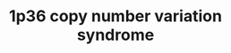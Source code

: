 ---
annotations:
- id: PW:0000013
  parent: disease pathway
  type: Pathway Ontology
  value: disease pathway
- id: DOID:0060410
  parent: genetic disease
  type: Disease Ontology
  value: chromosome 1p36 deletion syndrome
authors:
- KieranReidy
- ElenaDR1
- Egonw
- JHekmaWierda
- Kay.Veurink
- Fehrhart
- Clarissafalempin
- Ash iyer
- AlexanderPico
communities:
- Diseases
- RareDiseases
description: 1p36 deletion syndrome is a rare genetic disorder caused by the deletion
  of the most distal light band of the short arm of chromosome 1.
last-edited: 2023-05-01
organisms:
- Homo sapiens
redirect_from:
- /index.php/Pathway:WP5345
- /instance/WP5345
- /instance/WP5345_r126451
revision: r126451
schema-jsonld:
- '@context': https://schema.org/
  '@id': https://wikipathways.github.io/pathways/WP5345.html
  '@type': Dataset
  creator:
    '@type': Organization
    name: WikiPathways
  description: 1p36 deletion syndrome is a rare genetic disorder caused by the deletion
    of the most distal light band of the short arm of chromosome 1.
  keywords:
  - 28S
  - '39S '
  - ACAP3
  - AGRN
  - ANKRD65
  - ATAD3A
  - ATAD3B
  - ATAD3C
  - AURKAIP1
  - Arf6 GTP-ase
  - B3GALT6
  - C1P
  - C1QTNF12
  - C1orf159
  - CALML6
  - CCNL2
  - CDK11A
  - CDK11B
  - CFAP74
  - COMMD1
  - CPTP
  - CUL3
  - DKK3
  - DLST
  - DVL1
  - Diacylglycerol
  - ELAVL1
  - ENaC Subunit of Epithelial Sodium Channel
  - ESR1
  - FAAP20
  - FNDC10
  - GABRD
  - GDE1
  - GNB1
  - GRIK2/GLUR6
  - HES4
  - HSPA8
  - IFIH1
  - IFIT1
  - INTS10
  - INTS11
  - INTS13
  - INTS14
  - INTS4
  - INTS9
  - IP3
  - ISG15
  - KLHL17
  - KRT17
  - LRP4
  - MCM2
  - MEPCE
  - 'METTL14 '
  - MIB2
  - MMP23B
  - MORN1
  - MRPL20
  - MUSK
  - MXRA8
  - NAD+
  - NADK
  - NADP+
  - NOC2L
  - OR4F16
  - OR4F29
  - ORF4F5
  - PARD6B
  - PERM1
  - PEX10
  - PEX12
  - PEX2
  - PEX5
  - PHKG2
  - PIP2
  - PLCH2
  - PLEKHN1
  - PRKCZ
  - PUSL1
  - RBX1
  - RER1
  - RNF223
  - SAMD11
  - SCNN1D
  - SDF4
  - SKI
  - SLC35E2B
  - SMAD2
  - SMAD3
  - SMAD4
  - SSU72
  - TAS1R3
  - TGFB1
  - TMEM240
  - TMEM52
  - TMEM88B
  - TNFRSF18
  - TNFRSF4
  - TNFSF18
  - TNFSF4
  - TRIM25
  - UBE2J2
  - UDP-galactose
  - VEGF
  - 'VTN '
  - VWA1
  license: CC0
  name: 1p36 copy number variation syndrome
seo: CreativeWork
title: 1p36 copy number variation syndrome
wpid: WP5345
---